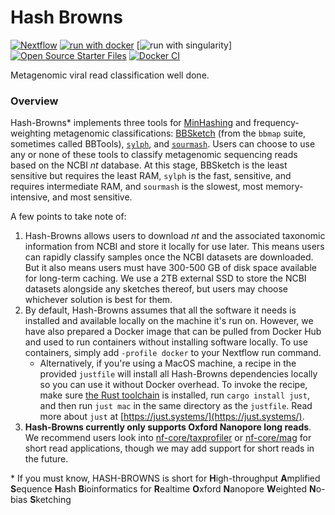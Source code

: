 # Hash Browns
[![Nextflow](https://img.shields.io/badge/nextflow%20DSL2-%E2%89%A522.10.1-23aa62.svg)](https://www.nextflow.io/) [![run with docker](https://img.shields.io/badge/run%20with-docker-0db7ed?labelColor=000000&logo=docker)](https://www.docker.com/) [![run with singularity](https://img.shields.io/badge/run%20with-singularity-1d355c.svg?labelColor=000000)] [![Open Source Starter Files](https://github.com/nrminor/hash-browns/actions/workflows/open-source-starter.yaml/badge.svg)](https://github.com/nrminor/hash-browns/actions/workflows/open-source-starter.yaml) [![Docker CI](https://github.com/nrminor/hash-browns/actions/workflows/docker-image.yaml/badge.svg)](https://github.com/nrminor/hash-browns/actions/workflows/docker-image.yaml)

Metagenomic viral read classification well done.

### Overview
Hash-Browns* implements three tools for [MinHashing]((https://en.wikipedia.org/wiki/MinHash)) and frequency-weighting metagenomic classifications: [BBSketch](https://www.biostars.org/p/234837/) (from the `bbmap` suite, sometimes called BBTools), [`sylph`](https://github.com/bluenote-1577/sylph), and [`sourmash`](https://github.com/sourmash-bio/sourmash). Users can choose to use any or none of these tools to classify metagenomic sequencing reads based on the NCBI _nt_ database. At this stage, BBSketch is the least sensitive but requires the least RAM, `sylph` is the fast, sensitive, and requires intermediate RAM, and `sourmash` is the slowest, most memory-intensive, and most sensitive.

A few points to take note of:
1. Hash-Browns allows users to download _nt_ and the associated taxonomic information from NCBI and store it locally for use later. This means users can rapidly classify samples once the NCBI datasets are downloaded. But it also means users must have 300-500 GB of disk space available for long-term caching. We use a 2TB external SSD to store the NCBI datasets alongside any sketches thereof, but users may choose whichever solution is best for them.
2. By default, Hash-Browns assumes that all the software it needs is installed and available locally on the machine it's run on. However, we have also prepared a Docker image that can be pulled from Docker Hub and used to run containers without installing software locally. To use containers, simply add `-profile docker` to your Nextflow run command. 
   - Alternatively, if you're using a MacOS machine, a recipe in the provided `justfile` will install all Hash-Browns dependencies locally so you can use it without Docker overhead. To invoke the recipe, make sure [the Rust toolchain](https://www.rust-lang.org/tools/install) is installed, run `cargo install just`, and then run `just mac` in the same directory as the `justfile`. Read more about `just` at [https://just.systems/](https://just.systems/).
3. **Hash-Browns currently only supports Oxford Nanopore long reads**. We recommend users look into [nf-core/taxprofiler](https://nf-co.re/taxprofiler) or [nf-core/mag](https://nf-co.re/mag) for short read applications, though we may add support for short reads in the future.

\* If you must know, HASH-BROWNS is short for **H**igh-throughput **A**mplified **S**equence **H**ash **B**ioinformatics for **R**ealtime **O**xford **N**anopore **W**eighted **N**o-bias **S**ketching
